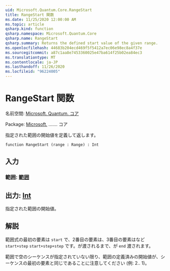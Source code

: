 ```yaml
---
uid: Microsoft.Quantum.Core.RangeStart
title: RangeStart 関数
ms.date: 11/25/2020 12:00:00 AM
ms.topic: article
qsharp.kind: function
qsharp.namespace: Microsoft.Quantum.Core
qsharp.name: RangeStart
qsharp.summary: Returns the defined start value of the given range.
ms.openlocfilehash: 44683b204ecd469f5f5412a7ec06e98ec8a4f37e
ms.sourcegitcommit: a87c1aa8e7453360025e47ba614f25b02ea84ec3
ms.translationtype: MT
ms.contentlocale: ja-JP
ms.lasthandoff: 11/26/2020
ms.locfileid: "96224005"
---
```

# <a name="rangestart-function"></a>RangeStart 関数

名前空間: [Microsoft. Quantum. コア](xref:Microsoft.Quantum.Core)

Package: [Microsoft.](https://nuget.org/packages/Microsoft.Quantum.QSharp.Core) ....... コア


指定された範囲の開始値を定義して返します。

```qsharp
function RangeStart (range : Range) : Int
```


## <a name="input"></a>入力

### <a name="range--range"></a>範囲: [範囲](xref:microsoft.quantum.lang-ref.range)





## <a name="output--int"></a>出力: [Int](xref:microsoft.quantum.lang-ref.int)

指定された範囲の開始値。

## <a name="remarks"></a>解説

範囲式の最初の要素は `start` で、2番目の要素は、3番目の要素はなど `start+step` `start+step+step` です。が渡されるまで、が `end` 渡されます。

範囲で空のシーケンスが指定されていない限り、範囲の定義済みの開始値が、シーケンスの最初の要素と同じであることに注意してください (例: 2.. 1)。